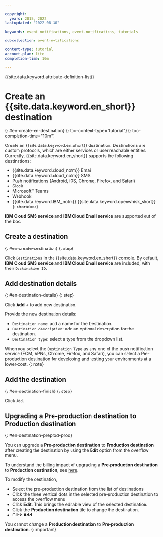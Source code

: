 ```yaml
---

copyright:
  years: 2015, 2022
lastupdated: "2022-08-30"

keywords: event notifications, event-notifications, tutorials

subcollection: event-notifications

content-type: tutorial
account-plan: lite
completion-time: 10m

---
```


{{site.data.keyword.attribute-definition-list}}

# Create an {{site.data.keyword.en_short}} destination
{: #en-create-en-destination}
{: toc-content-type="tutorial"}
{: toc-completion-time="10m"}

Create an {{site.data.keyword.en_short}} destination. Destinations are custom protocols, which are either services or user reachable entities. Currently, {{site.data.keyword.en_short}} supports the following destinations:

- {{site.data.keyword.cloud_notm}} Email
- {{site.data.keyword.cloud_notm}} SMS
- Push notifications (Android, iOS, Chrome, Firefox, and Safari)
- Slack
- Microsoft&trade; Teams
- Webhook
- {{site.data.keyword.IBM_notm}} {{site.data.keyword.openwhisk_short}}
{: shortdesc}

**IBM Cloud SMS service** and **IBM Cloud Email service** are supported out of the box.

## Create a destination
{: #en-create-destination}
{: step}

Click `Destinations` in the {{site.data.keyword.en_short}} console. By default, **IBM Cloud SMS service** and **IBM Cloud Email service** are included, with their `Destination ID`.

## Add destination details
{: #en-destination-details}
{: step}

Click **Add +** to add new destination. 

Provide the new destination details:
- `Destination name`: add a name for the Destination.
- `Destination description`: add an optional description for the destination.
- `Destination type`: select a type from the dropdown list.

When you select the `Destination Type` as any one of the push notification service (FCM, APNs, Chrome, Firefox, and Safari), you can select a Pre-production destination for developing and testing your environments at a lower-cost.
{: note}

## Add the destination
{: #en-destination-finish}
{: step}

Click `Add`.

## Upgrading a Pre-production destination to Production destination
{: #en-destination-preprod-prod}

You can upgrade a **Pre-production destination** to **Production destination** after creating the destination by using the **Edit** option from the overflow menu.

To understand the billing impact of upgrading a **Pre-production destination** to **Production destination**, see [here](/docs/event-notifications?topic=event-notifications-en-destinations-push#en-destinations-push-charge-preprod-to-prod).

To modify the destination, 
- Select the pre-production destination from the list of destinations
- Click the three vertical dots in the selected pre-production destination to access the overflow menu
- Click **Edit**. This brings the editable view of the selected destination.
- Click the **Production destination** tile to change the destination.
- Click **Add**.

You cannot change a **Production destination** to **Pre-production destination**.
{: important}
